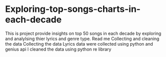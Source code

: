 # Exploring-top-songs-charts-in-each-decade
This is project provide insights on top 50 songs in each decade by exploring and analylsing thier lyrics and genre type. 
Read me
Collecting and cleaning the data
  Collecting the data
  Lyrics data were collected using python and genius api 
  I cleaned the data using python re library
  
